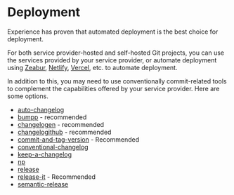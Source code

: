 # Deployment

Experience has proven that automated deployment is the best choice for deployment.

For both service provider-hosted and self-hosted Git projects, you can use the services provided by your service provider, or automate deployment using [Zeabur](https://zeabur.com?referralCode=ModyQyW), [Netlify](https://www.netlify.com/), [Vercel](https://vercel.com/), etc. to automate deployment.

In addition to this, you may need to use conventionally commit-related tools to complement the capabilities offered by your service provider. Here are some options.

- [auto-changelog](https://github.com/CookPete/auto-changelog)
- [bumpp](https://github.com/antfu/bumpp) - recommended
- [changelogen](https://github.com/unjs/changelogen) - recommended
- [changelogithub](https://github.com/antfu/changelogithub) - recommended
- [commit-and-tag-version](https://github.com/absolute-version/commit-and-tag-version) - Recommended
- [conventional-changelog](https://github.com/conventional-changelog/conventional-changelog)
- [keep-a-changelog](https://github.com/oscarotero/keep-a-changelog)
- [np](https://github.com/sindresorhus/np)
- [release](https://github.com/vercel/release)
- [release-it](https://github.com/release-it/release-it) - Recommended
- [semantic-release](https://semantic-release.gitbook.io/semantic-release/)
